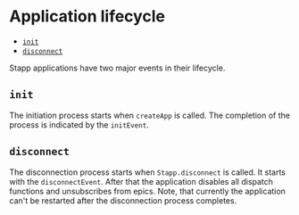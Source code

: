 # Application lifecycle

<!-- START doctoc generated TOC please keep comment here to allow auto update -->
<!-- DON'T EDIT THIS SECTION, INSTEAD RE-RUN doctoc TO UPDATE -->


- [`init`](#init)
- [`disconnect`](#disconnect)

<!-- END doctoc generated TOC please keep comment here to allow auto update -->

Stapp applications have two major events in their lifecycle.

## `init`
The initiation process starts when `createApp` is called. The completion of the process is indicated by the `initEvent`.

## `disconnect`
The disconnection process starts when `Stapp.disconnect` is called. It starts with the `disconnectEvent`.
After that the application disables all dispatch functions and unsubscribes from epics.
Note, that currently the application can't be restarted after the disconnection process completes.
